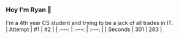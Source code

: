 ### Hey I'm Ryan 👋

<!--
**RyanHJohnston/RyanHJohnston** is a ✨ _special_ ✨ repository because its `README.md` (this file) appears on your GitHub profile.

Here are some ideas to get you started:

- 🔭 I’m currently working on ...
- 🌱 I’m currently learning ...
- 👯 I’m looking to collaborate on ...
- 🤔 I’m looking for help with ...
- 💬 Ask me about ...
- 📫 How to reach me: ...
- 😄 Pronouns: ...
- ⚡ Fun fact: ...
--!>
I'm a 4th year CS student and trying to be a jack of all trades in IT. <br>

| Attempt | #1    | #2    |
| :---:   | :---: | :---: |
| Seconds | 301   | 283   |
